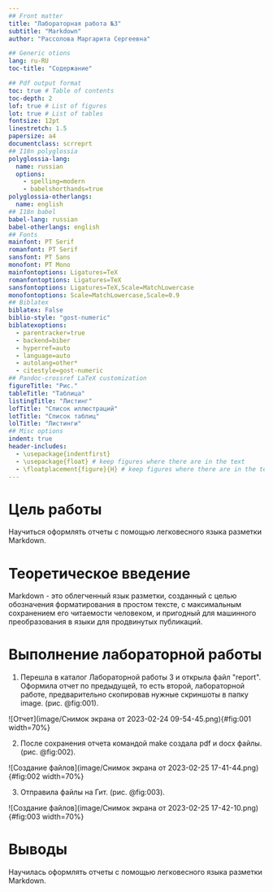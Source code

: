 ```yaml
---
## Front matter
title: "Лабораторная работа №3"
subtitle: "Markdown"
author: "Рассолова Маргарита Сергеевна"

## Generic otions
lang: ru-RU
toc-title: "Содержание"

## Pdf output format
toc: true # Table of contents
toc-depth: 2
lof: true # List of figures
lot: true # List of tables
fontsize: 12pt
linestretch: 1.5
papersize: a4
documentclass: scrreprt
## I18n polyglossia
polyglossia-lang:
  name: russian
  options:
	- spelling=modern
	- babelshorthands=true
polyglossia-otherlangs:
  name: english
## I18n babel
babel-lang: russian
babel-otherlangs: english
## Fonts
mainfont: PT Serif
romanfont: PT Serif
sansfont: PT Sans
monofont: PT Mono
mainfontoptions: Ligatures=TeX
romanfontoptions: Ligatures=TeX
sansfontoptions: Ligatures=TeX,Scale=MatchLowercase
monofontoptions: Scale=MatchLowercase,Scale=0.9
## Biblatex
biblatex: False
biblio-style: "gost-numeric"
biblatexoptions:
  - parentracker=true
  - backend=biber
  - hyperref=auto
  - language=auto
  - autolang=other*
  - citestyle=gost-numeric
## Pandoc-crossref LaTeX customization
figureTitle: "Рис."
tableTitle: "Таблица"
listingTitle: "Листинг"
lofTitle: "Список иллюстраций"
lotTitle: "Список таблиц"
lolTitle: "Листинги"
## Misc options
indent: true
header-includes:
  - \usepackage{indentfirst}
  - \usepackage{float} # keep figures where there are in the text
  - \floatplacement{figure}{H} # keep figures where there are in the text
---
```


# Цель работы

Научиться оформлять отчеты с помощью легковесного языка разметки Markdown.


# Теоретическое введение

Markdown - это облегченный язык разметки, созданный с целью обозначения форматирования в простом тексте, с максимальным сохранением его читаемости человеком, и пригодный для машинного преобразования в языки для продвинутых публикаций.

# Выполнение лабораторной работы

1. Перешла в каталог Лабораторной работы 3 и открыла файл "report". Оформила отчет по предыдущей, то есть второй, лабораторной работе, предварительно скопировав нужные скриншоты в папку image. (рис. @fig:001).

![Отчет](image/Снимок экрана от 2023-02-24 09-54-45.png){#fig:001 width=70%}

2. После сохранения отчета командой make создала pdf и docx файлы. (рис. @fig:002).

![Создание файлов](image/Снимок экрана от 2023-02-25 17-41-44.png){#fig:002 width=70%}

3. Отправила файлы на Гит. (рис. @fig:003).

![Создание файлов](image/Снимок экрана от 2023-02-25 17-42-10.png){#fig:003 width=70%}

# Выводы

Научилась оформлять отчеты с помощью легковесного языка разметки Markdown.


